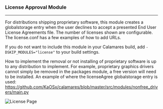 ### License Approval Module
---------
For distributions shipping proprietary software, this module creates a globalstorage entry when the user declines to accept a presented End User License Agreements file.
The number of licenses shown are configurable.  The license.conf has a few examples of how to add URLs.

If you do not want to include this module in your Calamares build, add ```-DSKIP_MODULES="license"```
to your build settings.


How to implement the removal or not installing of proprietary software is up to any distribution to implement.  For example, proprietary graphics drivers cannot simply be removed in the packages module, a free version will need to be installed.
An example of where the licenseAgree globalstorage entry is used:
https://github.com/KaOSx/calamares/blob/master/src/modules/nonfree_drivers/main.py

![License Page](http://wstaw.org/m/2015/08/22/Screenshot_20150822_131050.png)

